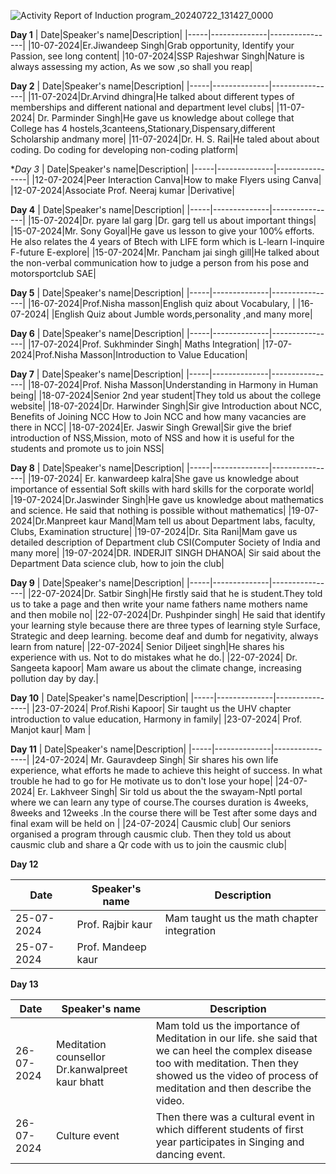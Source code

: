 ![Activity Report of Induction program_20240722_131427_0000](https://github.com/user-attachments/assets/ee405517-76d9-4484-a608-c04a9cabf569)

**Day 1**
| Date|Speaker's name|Description|
|-----|--------------|----------------|
|10-07-2024|Er.Jiwandeep Singh|Grab opportunity, Identify your Passion, see long content|
|10-07-2024|SSP Rajeshwar Singh|Nature is always assessing my action, As we sow ,so shall you reap|

**Day 2**
| Date|Speaker's name|Description|
|-----|--------------|----------------|
|11-07-2024|Dr.Arvind dhingra|He talked about different types of memberships and different national and department level clubs|
|11-07-2024| Dr. Parminder Singh|He gave us knowledge about college that College has 4 hostels,3canteens,Stationary,Dispensary,different Scholarship andmany more|
|11-07-2024|Dr. H. S. Rai|He taled about about coding. Do coding for developing non-coding platform|

**Day 3*
| Date|Speaker's name|Description|
|-----|--------------|----------------|
|12-07-2024|Peer Interaction Canva|How to make Flyers using Canva|
|12-07-2024|Associate Prof. Neeraj kumar |Derivative|

**Day 4**
| Date|Speaker's name|Description|
|-----|--------------|----------------|
|15-07-2024|Dr. pyare lal garg |Dr. garg tell us about important things|
|15-07-2024|Mr. Sony Goyal|He gave us lesson to  give your 100℅ efforts. He also relates the 4 years of Btech with LIFE form which is L-learn I-inquire F-future E-explore|
|15-07-2024|Mr. Pancham jai singh gill|He talked about the non-verbal communication how to judge a person from his pose and motorsportclub SAE|

**Day 5**
| Date|Speaker's name|Description|
|-----|--------------|----------------|
|16-07-2024|Prof.Nisha masson|English quiz about Vocabulary, |
|16-07-2024|         |English Quiz about Jumble words,personality ,and many more|

**Day 6**
| Date|Speaker's name|Description|
|-----|--------------|----------------|
|17-07-2024|Prof. Sukhminder Singh| Maths Integration|
|17-07-2024|Prof.Nisha Masson|Introduction to Value Education|

**Day 7**
| Date|Speaker's name|Description|
|-----|--------------|----------------|
|18-07-2024|Prof. Nisha Masson|Understanding in Harmony in Human being|
|18-07-2024|Senior 2nd year student|They told us about the college website|
|18-07-2024|Dr. Harwinder Singh|Sir give Introduction about NCC, Benefits of Joining NCC How to Join NCC and how many vacancies are there in NCC|
|18-07-2024|Er. Jaswir Singh Grewal|Sir give the brief introduction of NSS,Mission, moto of NSS and how it is useful for the students  and promote us to join NSS|

**Day 8**
| Date|Speaker's name|Description|
|-----|--------------|----------------|
|19-07-2024| Er. kanwardeep kalra|She gave us knowledge about importance of essential Soft skills with hard skills for the corporate world|
|19-07-2024|Dr.Jaswinder Singh|He gave us knowledge about mathematics and science. He said that nothing is possible without mathematics|
|19-07-2024|Dr.Manpreet kaur Mand|Mam tell us about Department labs, faculty, Clubs, Examination structure|
|19-07-2024|Dr. Sita Rani|Mam gave us detailed description of Department club CSI(Computer Society of India and many more|
|19-07-2024|DR. INDERJIT SINGH DHANOA| Sir said about the Department Data science club, how to join the club|

**Day 9**
| Date|Speaker's name|Description|
|-----|--------------|----------------|
|22-07-2024|Dr. Satbir Singh|He firstly said that he is student.They told us to take a page and then write your name fathers name mothers name and then mobile no|
|22-07-2024|Dr. Pushpinder singh| He said that identify your learning style because there are three types of learning style Surface, Strategic and deep learning. become deaf and dumb for negativity, always learn from nature| 
|22-07-2024| Senior Diljeet singh|He shares his experience with us. Not to do mistakes what he do.|
|22-07-2024| Dr. Sangeeta kapoor| Mam aware us about the climate change, increasing pollution day by day.|

**Day 10**
| Date|Speaker's name|Description|
|-----|--------------|----------------|
|23-07-2024| Prof.Rishi Kapoor| Sir taught us the UHV chapter introduction to value education, Harmony in family|
|23-07-2024| Prof. Manjot kaur| Mam |

**Day 11**
| Date|Speaker's name|Description|
|-----|--------------|----------------|
|24-07-2024| Mr. Gauravdeep Singh| Sir shares his own life experience, what efforts he made to achieve this height of success. In what trouble he had to go for He motivate us to don't lose your hope|
|24-07-2024| Er. Lakhveer Singh| Sir told us about the the swayam-Nptl portal where we can learn any type of course.The courses duration is 4weeks, 8weeks and 12weeks .In the course there will be Test after some days and final exam will be held on |
|24-07-2024| Causmic club| Our seniors organised a program through causmic club. Then they told us about causmic club and share a Qr code with us to join the causmic club|

**Day 12**

| Date|Speaker's name|Description|
|-----|--------------|----------------|
|25-07-2024|Prof. Rajbir kaur| Mam taught us the math chapter integration|
|25-07-2024|Prof. Mandeep kaur|

**Day 13**

| Date|Speaker's name|Description|
|-----|--------------|----------------|
|26-07-2024|Meditation counsellor Dr.kanwalpreet kaur bhatt| Mam told us the importance of Meditation in our life. she said that we can heel the complex disease too with meditation. Then they showed us the video of process of meditation and then describe the video.|
|26-07-2024|Culture event |Then there was a cultural event in which different students of first year participates in  Singing and dancing event.|


